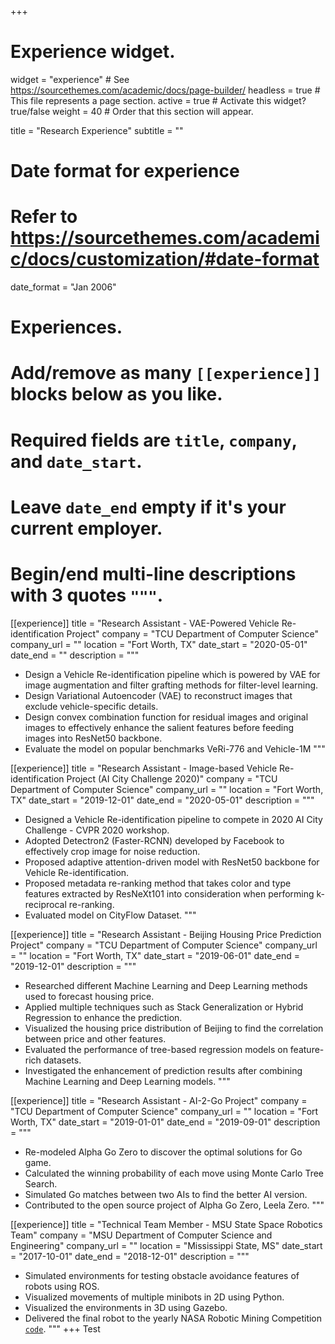 +++
# Experience widget.
widget = "experience"  # See https://sourcethemes.com/academic/docs/page-builder/
headless = true  # This file represents a page section.
active = true  # Activate this widget? true/false
weight = 40  # Order that this section will appear.

title = "Research Experience"
subtitle = ""

# Date format for experience
#   Refer to https://sourcethemes.com/academic/docs/customization/#date-format
date_format = "Jan 2006"

# Experiences.
#   Add/remove as many `[[experience]]` blocks below as you like.
#   Required fields are `title`, `company`, and `date_start`.
#   Leave `date_end` empty if it's your current employer.
#   Begin/end multi-line descriptions with 3 quotes `"""`.
[[experience]]
  title = "Research Assistant - VAE-Powered Vehicle Re-identification Project"
  company = "TCU Department of Computer Science"
  company_url = ""
  location = "Fort Worth, TX"
  date_start = "2020-05-01"
  date_end = ""
  description = """
  * Design a Vehicle Re-identification pipeline which is powered by VAE for image augmentation and filter grafting methods
for filter-level learning.
  * Design Variational Autoencoder (VAE) to reconstruct images that exclude vehicle-specific details.
  * Design convex combination function for residual images and original images to effectively enhance the salient features
before feeding images into ResNet50 backbone.
  * Evaluate the model on popular benchmarks VeRi-776 and Vehicle-1M
  """

[[experience]]
  title = "Research Assistant - Image-based Vehicle Re-identification Project (AI City Challenge 2020)"
  company = "TCU Department of Computer Science"
  company_url = ""
  location = "Fort Worth, TX"
  date_start = "2019-12-01"
  date_end = "2020-05-01"
  description = """
  * Designed a Vehicle Re-identification pipeline to compete in 2020 AI City Challenge - CVPR 2020 workshop.
  * Adopted Detectron2 (Faster-RCNN) developed by Facebook to effectively crop image for noise reduction.
  * Proposed adaptive attention-driven model with ResNet50 backbone for Vehicle Re-identification.
  * Proposed metadata re-ranking method that takes color and type features extracted by ResNeXt101 into consideration when performing k-reciprocal re-ranking.
  * Evaluated model on CityFlow Dataset.
  """
  
 [[experience]]
  title = "Research Assistant - Beijing Housing Price Prediction Project"
  company = "TCU Department of Computer Science"
  company_url = ""
  location = "Fort Worth, TX"
  date_start = "2019-06-01"
  date_end = "2019-12-01"
  description = """
  * Researched different Machine Learning and Deep Learning methods used to forecast housing price.
  * Applied multiple techniques such as Stack Generalization or Hybrid Regression to enhance the prediction.
  * Visualized the housing price distribution of Beijing to find the correlation between price and other features.
  * Evaluated the performance of tree-based regression models on feature-rich datasets.
  * Investigated the enhancement of prediction results after combining Machine Learning and Deep Learning models.
  """
  
  [[experience]]
  title = "Research Assistant - AI-2-Go Project"
  company = "TCU Department of Computer Science"
  company_url = ""
  location = "Fort Worth, TX"
  date_start = "2019-01-01"
  date_end = "2019-09-01"
  description = """
  * Re-modeled Alpha Go Zero to discover the optimal solutions for Go game.
  * Calculated the winning probability of each move using Monte Carlo Tree Search.
  * Simulated Go matches between two AIs to find the better AI version.
  * Contributed to the open source project of Alpha Go Zero, Leela Zero.
  """
  
  [[experience]]
  title = "Technical Team Member - MSU State Space Robotics Team"
  company = "MSU Department of Computer Science and Engineering"
  company_url = ""
  location = "Mississippi State, MS"
  date_start = "2017-10-01"
  date_end = "2018-12-01"
  description = """
  * Simulated environments for testing obstacle avoidance features of robots using ROS.
  * Visualized movements of multiple minibots in 2D using Python.
  * Visualized the environments in 3D using Gazebo.
  * Delivered the final robot to the yearly NASA Robotic Mining Competition [`code`](#static/files/poster-ai-2-go.pdf).
  """
+++
Test

